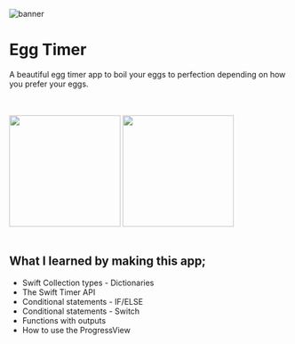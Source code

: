 ![banner](https://user-images.githubusercontent.com/55702254/190243270-41b39bd3-e88d-4dc0-841f-bcaf89be4fca.png)


# Egg Timer

A beautiful egg timer app to boil your eggs to perfection depending on how you prefer your eggs. 

<br>
<br>


<img src="https://user-images.githubusercontent.com/55702254/190244647-66894160-bea3-43f6-989a-7b52d29a7328.png" width="200">
<img src="https://user-images.githubusercontent.com/55702254/190244651-6c364ffb-2b27-4e0d-88ce-f310f602fcaa.png" width="200">


<br>
<br>


## What I learned by making this app;

* Swift Collection types - Dictionaries
* The Swift Timer API
* Conditional statements - IF/ELSE
* Conditional statements - Switch
* Functions with outputs
* How to use the ProgressView

